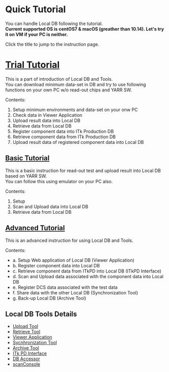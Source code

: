 # Quick Tutorial

You can handle Local DB following the tutorial.<br>
**Current supported OS is centOS7 & macOS (greather than 10.14). Let's try it on VM if your PC is neither.**<br>

Click the title to jump to the instruction page.

# [Trial Tutorial](trial-tutorial.md)

This is a part of introduction of Local DB and Tools.<br>
You can download minimum data-set in DB and try to use following functions on your own PC w/o read-out chips and YARR SW.<br>

Contents:

1. Setup minimum environments and data-set on your onw PC
2. Check data in Viewer Application
3. Upload result data into Local DB
4. Retrieve data from Local DB
5. Register component data into ITk Production DB
6. Retrieve component data from ITk Production DB
7. Upload result data of registered component data into Local DB

## [Basic Tutorial](basic-tutorial.md)

This is a basic instruction for read-out test and upload result into Local DB based on YARR SW.<br>
You can follow this using emulator on your PC also.<br>

Contents:

1. Setup
2. Scan and Upload data into Local DB
3. Retrieve data from Local DB

## [Advanced Tutorial](advanced-tutorial.md)

This is an advanced instruction for using Local DB and Tools.<br>

Contents:

- a. Setup Web application of Local DB (Viewer Application)
- b. Register component data into Local DB
- c. Retrieve component data from ITkPD into Local DB (ITkPD Interface)
- d. Scan and Upload data associated with the component data into Local DB
- e. Register DCS data associated with the test data
- f. Share data with the other Local DB (Synchronization Tool)
- g. Back-up Local DB (Archive Tool)

## Local DB Tools Details

- [Upload Tool](upload.md)
- [Retrieve Tool](retrieve.md)
- [Viewer Application](viewer.md)
- [Sycnhronization Tool](sync.md)
- [Archive Tool](archive.md)
- [ITk PD Interface](itkpd-interface.md)
- [DB Accessor](accessor.md)
- [scanConsole](scanconsole.md)
